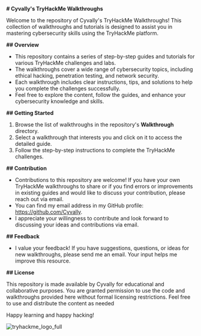 **# Cyvally's TryHackMe Walkthroughs**

Welcome to the repository of Cyvally's TryHackMe Walkthroughs! This collection of walkthroughs and tutorials is designed to assist you in mastering cybersecurity skills using the TryHackMe platform.

**## Overview**

- This repository contains a series of step-by-step guides and tutorials for various TryHackMe challenges and labs.
- The walkthroughs cover a wide range of cybersecurity topics, including ethical hacking, penetration testing, and network security.
- Each walkthrough includes clear instructions, tips, and solutions to help you complete the challenges successfully.
- Feel free to explore the content, follow the guides, and enhance your cybersecurity knowledge and skills.

**## Getting Started**

1. Browse the list of walkthroughs in the repository's **Walkthrough** directory.
2. Select a walkthrough that interests you and click on it to access the detailed guide.
3. Follow the step-by-step instructions to complete the TryHackMe challenges.

**## Contribution**

- Contributions to this repository are welcome! If you have your own TryHackMe walkthroughs to share or if you find errors or improvements in existing guides and would like to discuss your contribution, please reach out via email.
- You can find my email address in my GitHub profile: https://github.com/Cyvally.
- I appreciate your willingness to contribute and look forward to discussing your ideas and contributions via email.


**## Feedback**

- I value your feedback! If you have suggestions, questions, or ideas for new walkthroughs, please send me an email. Your input helps me improve this resource.

**## License**

This repository is made available by Cyvally for educational and collaborative purposes. You are granted permission to use the code and walkthroughs provided here without formal licensing restrictions. Feel free to use and distribute the content as needed

Happy learning and happy hacking!

![tryhackme_logo_full](https://github.com/Cyvally/TryHackMe-Walkthroughs/assets/141871547/39368562-fb26-48d1-88c1-161ca4df571c)

